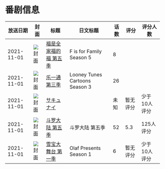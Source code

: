 # 番剧信息

|放送日期|封面|标题|日文标题|话数|评分|评分人数|
|---|---|---|---|---|---|---|
|2021-11-01|![封面](https://lain.bgm.tv/pic/cover/c/6a/c6/439359_nJIRK.jpg)|[福是全家福的福 第五季](https://bangumi.tv/subject/439359)|F is for Family Season 5|8|||
|2021-11-01|![封面](https://lain.bgm.tv/pic/cover/c/4c/33/445277_aMDdF.jpg)|[乐一通 第三季](https://bangumi.tv/subject/445277)|Looney Tunes Cartoons Season 3|26|||
|2021-11-01|![封面](https://bangumi.tv/img/no_icon_subject.png)|[サキュナイ](https://bangumi.tv/subject/363034)||未知|暂无评分|少于10人评分|
|2021-11-01|![封面](https://lain.bgm.tv/pic/cover/c/68/e9/356976_Aeoiq.jpg)|[斗罗大陆 第五季](https://bangumi.tv/subject/356976)|斗罗大陆 第五季|52|5.3|125人评分|
|2021-11-01|![封面](https://lain.bgm.tv/pic/cover/c/9d/b4/439620_eQp2u.jpg)|[雪宝大舞台 第一季](https://bangumi.tv/subject/439620)|Olaf Presents Season 1|6|暂无评分|少于10人评分|
